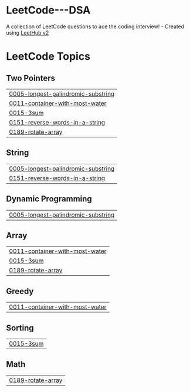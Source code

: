 # LeetCode---DSA
A collection of LeetCode questions to ace the coding interview! - Created using [LeetHub v2](https://github.com/arunbhardwaj/LeetHub-2.0)

<!---LeetCode Topics Start-->
# LeetCode Topics
## Two Pointers
|  |
| ------- |
| [0005-longest-palindromic-substring](https://github.com/sthandra9989/LeetCode---DSA/tree/master/0005-longest-palindromic-substring) |
| [0011-container-with-most-water](https://github.com/sthandra9989/LeetCode---DSA/tree/master/0011-container-with-most-water) |
| [0015-3sum](https://github.com/sthandra9989/LeetCode---DSA/tree/master/0015-3sum) |
| [0151-reverse-words-in-a-string](https://github.com/sthandra9989/LeetCode---DSA/tree/master/0151-reverse-words-in-a-string) |
| [0189-rotate-array](https://github.com/sthandra9989/LeetCode---DSA/tree/master/0189-rotate-array) |
## String
|  |
| ------- |
| [0005-longest-palindromic-substring](https://github.com/sthandra9989/LeetCode---DSA/tree/master/0005-longest-palindromic-substring) |
| [0151-reverse-words-in-a-string](https://github.com/sthandra9989/LeetCode---DSA/tree/master/0151-reverse-words-in-a-string) |
## Dynamic Programming
|  |
| ------- |
| [0005-longest-palindromic-substring](https://github.com/sthandra9989/LeetCode---DSA/tree/master/0005-longest-palindromic-substring) |
## Array
|  |
| ------- |
| [0011-container-with-most-water](https://github.com/sthandra9989/LeetCode---DSA/tree/master/0011-container-with-most-water) |
| [0015-3sum](https://github.com/sthandra9989/LeetCode---DSA/tree/master/0015-3sum) |
| [0189-rotate-array](https://github.com/sthandra9989/LeetCode---DSA/tree/master/0189-rotate-array) |
## Greedy
|  |
| ------- |
| [0011-container-with-most-water](https://github.com/sthandra9989/LeetCode---DSA/tree/master/0011-container-with-most-water) |
## Sorting
|  |
| ------- |
| [0015-3sum](https://github.com/sthandra9989/LeetCode---DSA/tree/master/0015-3sum) |
## Math
|  |
| ------- |
| [0189-rotate-array](https://github.com/sthandra9989/LeetCode---DSA/tree/master/0189-rotate-array) |
<!---LeetCode Topics End-->